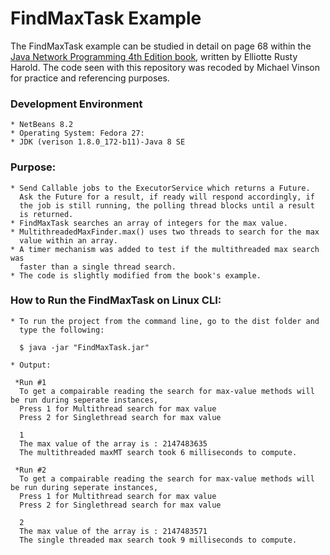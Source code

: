 FindMaxTask Example
====================

The FindMaxTask example can be studied in detail on page 68 within the [Java Network Programming 4th Edition book](http://shop.oreilly.com/product/0636920028420.do), written by Elliotte Rusty Harold. The code seen with this repository was recoded by Michael Vinson for practice and referencing purposes.

### Development Environment
    * NetBeans 8.2
    * Operating System: Fedora 27:
    * JDK (verison 1.8.0_172-b11)-Java 8 SE 
    
### Purpose:
    * Send Callable jobs to the ExecutorService which returns a Future.
      Ask the Future for a result, if ready will respond accordingly, if
      the job is still running, the polling thread blocks until a result 
      is returned.  
    * FindMaxTask searches an array of integers for the max value.
    * MultithreadedMaxFinder.max() uses two threads to search for the max 
      value within an array.
    * A timer mechanism was added to test if the multithreaded max search was 
      faster than a single thread search.   
    * The code is slightly modified from the book's example.

### How to Run the FindMaxTask on Linux CLI:
    * To run the project from the command line, go to the dist folder and
      type the following:

      $ java -jar "FindMaxTask.jar"
    
    * Output:

     *Run #1
      To get a compairable reading the search for max-value methods will be run during seperate instances, 
      Press 1 for Multithread search for max value
      Press 2 for Singlethread search for max value

      1
      The max value of the array is : 2147483635
      The multithreaded maxMT search took 6 milliseconds to compute.

     *Run #2
      To get a compairable reading the search for max-value methods will be run during seperate instances, 
      Press 1 for Multithread search for max value
      Press 2 for Singlethread search for max value

      2
      The max value of the array is : 2147483571
      The single threaded max search took 9 milliseconds to compute.


